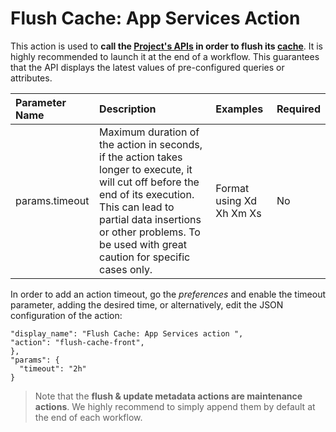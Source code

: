 # Flush Cache: App Services Action

This action is used to **call the [Project's APIs](/en/product/api-manager/index) in order to flush its [cache](https://developer.mozilla.org/en-US/docs/Web/API/Cache)**. It is highly recommended to launch it at the end of a workflow. This guarantees that the API displays the latest values of pre-configured queries or attributes.

| Parameter Name | Description                 | Examples               | Required               |
| :--------------- | :--------------------- | :-----------------  | :----------------- |
| params.timeout | Maximum duration of the action in seconds, if the action takes longer to execute, it will cut off before the end of its execution. This can lead to partial data insertions or other problems. To be used with great caution for specific cases only. | Format using Xd Xh Xm Xs | No |


In order to add an action timeout, go the *preferences* and enable the timeout parameter, adding the desired time, or alternatively, edit the JSON configuration of the action:

```
"display_name": "Flush Cache: App Services action ",
"action": "flush-cache-front",
},
"params": {
  "timeout": "2h"
}
```

> Note that the **flush & update metadata actions are maintenance actions**. We highly recommend to simply append them by default at the end of each workflow.